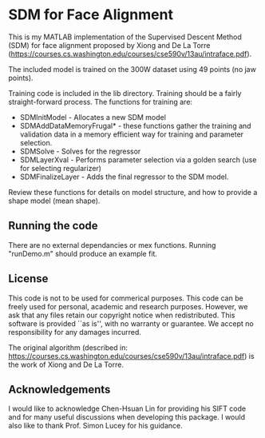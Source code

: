 # SDM for Face Alignment

This is my MATLAB implementation of the Supervised Descent Method (SDM) for face alignment proposed by Xiong and De La Torre 
(https://courses.cs.washington.edu/courses/cse590v/13au/intraface.pdf).

The included model is trained on the 300W dataset using 49 points (no jaw points).

Training code is included in the lib directory. Training should be a fairly straight-forward process.
The functions for training are:

- SDMInitModel - Allocates a new SDM model
- SDMAddDataMemoryFrugal* - these functions gather the training and validation data in a memory efficient way
for training and parameter selection.
- SDMSolve - Solves for the regressor
- SDMLayerXval - Performs parameter selection via a golden search (use for selecting regularizer)
- SDMFinalizeLayer - Adds the final regressor to the SDM model.

Review these functions for details on model structure, and how to provide a shape model (mean shape).

## Running the code

There are no external dependancies or mex functions. Running "runDemo.m" should produce an example fit.

## License

This code is not to be used for commerical purposes. This code can be freely used for personal, academic and research purposes. However, we ask that any files retain our copyright notice
when redistributed. This software is provided ``as is'', with no warranty or guarantee. We accept no responsibility for any damages incurred.

The original algorithm (described in: https://courses.cs.washington.edu/courses/cse590v/13au/intraface.pdf) is the work of Xiong and De La Torre.

## Acknowledgements

I would like to acknowledge Chen-Hsuan Lin for providing his SIFT code
and for many useful discussions when developing this package. I would
also like to thank Prof. Simon Lucey for his guidance.

